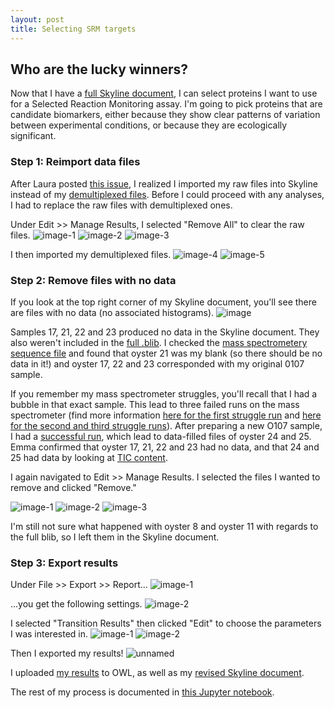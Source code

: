 ```yaml
---
layout: post
title: Selecting SRM targets
---
```


## Who are the lucky winners?

Now that I have a [full Skyline document](https://yaaminiv.github.io/Full-Skyline-Analysis/), I can select proteins I want to use for a Selected Reaction Monitoring assay. I'm going to pick proteins that are candidate biomarkers, either because they show clear patterns of variation between experimental conditions, or because they are ecologically significant.

### Step 1: Reimport data files

After Laura posted [this issue](https://github.com/sr320/LabDocs/issues/613), I realized I imported my raw files into Skyline instead of my [demultiplexed files](https://yaaminiv.github.io/Demultiplexing-Update-3/). Before I could proceed with any analyses, I had to replace the raw files with demultiplexed ones.

Under Edit >> Manage Results, I selected "Remove All" to clear the raw files.
![image-1](https://cloud.githubusercontent.com/assets/22335838/25960910/4183a6c0-362d-11e7-8e74-00ca50b175c8.png)
![image-2](https://cloud.githubusercontent.com/assets/22335838/25960911/41850ab0-362d-11e7-9ab0-afbeb3554f2e.png)
![image-3](https://cloud.githubusercontent.com/assets/22335838/25960908/41810c4e-362d-11e7-8a0d-036a65e013ff.png)

I then imported my demultiplexed files.
![image-4](https://cloud.githubusercontent.com/assets/22335838/25960909/4182842a-362d-11e7-8663-7187f479da59.png)
![image-5](https://cloud.githubusercontent.com/assets/22335838/25960912/418520cc-362d-11e7-8b53-121ed8caf063.png)

### Step 2: Remove files with no data

If you look at the top right corner of my Skyline document, you'll see there are files with no data (no associated histograms).
![image](https://cloud.githubusercontent.com/assets/22335838/25961029/ab4bede2-362d-11e7-978f-de95910aacd4.png)

Samples 17, 21, 22 and 23 produced no data in the Skyline document. They also weren't included in the [full .blib](https://yaaminiv.github.io/Full-Skyline-Analysis/). I checked the [mass spectrometery sequence file](http://owl.fish.washington.edu/spartina/January_2017_DNR_Raw_Data/2017_January_23.csv) and found that oyster 21 was my blank (so there should be no data in it!) and oyster 17, 22 and 23 corresponded with my original 0107 sample.

If you remember my mass spectrometer struggles, you'll recall that I had a bubble in that exact sample. This lead to three failed runs on the mass spectrometer (find more information [here for the first struggle run](https://yaaminiv.github.io/Mass-Spec-Updates/) and [here for the second and third struggle runs](https://yaaminiv.github.io/Mass-Spec-Update-2/)). After preparing a new O107 sample, I had a [successful run](https://yaaminiv.github.io/Mass-Spec-Update-3/), which lead to data-filled files of oyster 24 and 25. Emma confirmed that oyster 17, 21, 22 and 23 had no data, and that 24 and 25 had data by looking at [TIC content](http://owl.fish.washington.edu/spartina/January_2017_DNR_Raw_Data/2017_January_23_TIC_values.xlsx).

I again navigated to Edit >> Manage Results. I selected the files I wanted to remove and clicked "Remove."

![image-1](https://cloud.githubusercontent.com/assets/22335838/25961643/cc942eb8-362f-11e7-8455-5f47b9638401.png)
![image-2](https://cloud.githubusercontent.com/assets/22335838/25961644/cc956684-362f-11e7-90a7-7a18a82b3a73.png)
![image-3](https://cloud.githubusercontent.com/assets/22335838/25961642/cc936ce4-362f-11e7-906a-213309b5b5f4.png)

I'm still not sure what happened with oyster 8 and oyster 11 with regards to the full blib, so I left them in the Skyline document.

### Step 3: Export results

Under File >> Export >> Report...
![image-1](https://cloud.githubusercontent.com/assets/22335838/25961720/20f99a6a-3630-11e7-8227-b6093b439a4d.png)

...you get the following settings.
![image-2](https://cloud.githubusercontent.com/assets/22335838/25961719/20f82de2-3630-11e7-99ac-93a55562af38.png)

I selected "Transition Results" then clicked "Edit" to choose the parameters I was interested in.
![image-1](https://cloud.githubusercontent.com/assets/22335838/25961813/6d3383b4-3630-11e7-807f-76acbd4a9413.png)
![image-2](https://cloud.githubusercontent.com/assets/22335838/25961814/6d3411ee-3630-11e7-95af-9f7908dce1ec.png)

Then I exported my results!
![unnamed](https://cloud.githubusercontent.com/assets/22335838/25961925/c229c52c-3630-11e7-937b-fd3c5360d626.png)

I uploaded [my results](http://owl.fish.washington.edu/spartina/DNR_Skyline_20170505/2017-05-11-transition-results.csv) to OWL, as well as my [revised Skyline document](http://owl.fish.washington.edu/spartina/DNR_Skyline_20170505/Gigas-4-27-oyster1-test.sky).

The rest of my process is documented in [this Jupyter notebook](https://github.com/RobertsLab/project-oyster-oa/blob/master/notebooks/2017-05-11-Selecting-SRM-Targets.ipynb).
